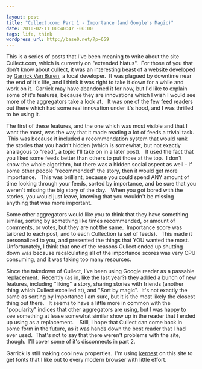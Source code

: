 ```yaml
--- 

layout: post
title: "Cullect.com: Part 1 - Importance (and Google's Magic)"
date: 2010-02-11 00:40:47 -06:00
tags: life, think
wordpress_url: http://base0.net/?p=659
---
```

This is a series of posts that I've been meaning to write about the site Cullect.com, which is currently on "extended hiatus".  For those of you that don't know about cullect, it was an interesting beast of a website developed by <a href="http://garrickvanburen.com/">Garrick Van Buren</a>, a local developer.  It was plagued by downtime near the end of it's life, and I think it was right to take it down for a while and work on it.  Garrick may have abandoned it for now, but I'd like to explain some of it's features, because they are innovations which I wish I would see more of the aggregators take a look at.   It was one of the few feed readers out there which had some real innovation under it's hood, and I was thrilled to be using it.

The first of these features, and the one which was most visible and that I want the most, was the way that it made reading a lot of feeds a trivial task.  This was because it included a recommendation system that would rank the stories that you hadn't hidden (which is somewhat, but not exactly analagous to "read", a topic I'll take on in a later post).   It used the fact that you liked some feeds better than others to put those at the top.  I don't know the whole algorithm, but there was a hidden social aspect as well - if some other people "recommended" the story, then it would get more importance.   This was brilliant, because you could spend ANY amount of time looking through your feeds, sorted by importance, and be sure that you weren't missing the big story of the day.   When you got bored with the stories, you would just leave, knowing that you wouldn't be missing anything that was more important.

Some other aggregators would like you to think that they have something similar, sorting by something like times recommended, or amount of comments, or votes, but they are not the same.  Importance score was tailored to each post, and to each Cullection (a set of feeds).   This made it personalized to you, and presented the things that YOU wanted the most.   Unfortunately, I think that one of the reasons Cullect ended up shutting down was because recalculating all of the importance scores was very CPU consuming, and it was taking too many resources.

Since the takedown of Cullect, I've been using Google reader as a passable replacement.  Recently (as in, like the last year?) they added a bunch of new features, including "liking" a story, sharing stories with friends (another thing which Cullect excelled at), and "Sort by magic".  It's not exactly the same as sorting by Importance I am sure, but it is the most likely the closest thing out there.   It seems to have a little more in common with the "popularity" indices that other aggregators are using, but I was happy to see something at lease somewhat similar show up in the reader that I ended up using as a replacement.    Still, I hope that Cullect can come back in some form in the future, as it was hands down the best reader that I had ever used.  That's not to say that there weren't problems with the site, though.  I'll cover some of it's disconnects in part 2.

Garrick is still making cool new properties.  I'm using <a href="http://kernest.com">kernest</a> on this site to get fonts that I like out to every modern browser with little effort.
